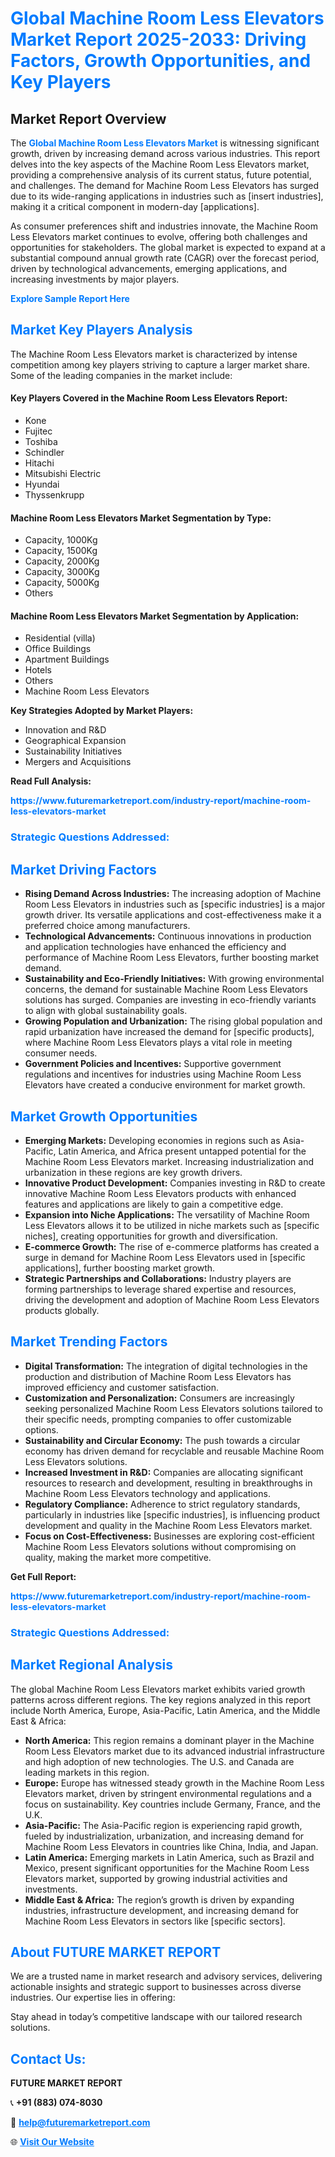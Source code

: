 <h1 style="color: #007BFF;">Global Machine Room Less Elevators Market Report 2025-2033: Driving Factors, Growth Opportunities, and Key Players</h1>

<section id="overview">
<h2>Market Report Overview</h2>
<p>The <a href="https://www.futuremarketreport.com/industry-report/machine-room-less-elevators-market" style="color: #007BFF; text-decoration: none;"><strong>Global Machine Room Less Elevators Market</strong></a> is witnessing significant growth, driven by increasing demand across various industries. This report delves into the key aspects of the Machine Room Less Elevators market, providing a comprehensive analysis of its current status, future potential, and challenges. The demand for Machine Room Less Elevators has surged due to its wide-ranging applications in industries such as [insert industries], making it a critical component in modern-day [applications].</p>
<p>As consumer preferences shift and industries innovate, the Machine Room Less Elevators market continues to evolve, offering both challenges and opportunities for stakeholders. The global market is expected to expand at a substantial compound annual growth rate (CAGR) over the forecast period, driven by technological advancements, emerging applications, and increasing investments by major players.</p>
</section>

<section id="overview">
<p><a href="https://www.futuremarketreport.com/request-sample/reportId=128589" style="color: #007BFF; text-decoration: none;"><strong>Explore Sample Report Here</strong></a></p>
</section>

<section id="key-players">
<h2 style="color: #007BFF;">Market Key Players Analysis</h2>
<p>The Machine Room Less Elevators market is characterized by intense competition among key players striving to capture a larger market share. Some of the leading companies in the market include:</p>
<h4>Key Players Covered in the Machine Room Less Elevators Report:</h4>
<ul><li>Kone</li><li>Fujitec</li><li>Toshiba</li><li>Schindler</li><li>Hitachi</li><li>Mitsubishi Electric</li><li>Hyundai</li><li>Thyssenkrupp</li></ul>
<h4>Machine Room Less Elevators Market Segmentation by Type:</h4>
<ul><li>Capacity, 1000Kg</li><li>Capacity, 1500Kg</li><li>Capacity, 2000Kg</li><li>Capacity, 3000Kg</li><li>Capacity, 5000Kg</li><li>Others</li></ul>

<h4>Machine Room Less Elevators Market Segmentation by Application:</h4>
<ul><li>Residential (villa)</li><li>Office Buildings</li><li>Apartment Buildings</li><li>Hotels</li><li>Others</li><li>Machine Room Less Elevators</li></ul>
<p><strong>Key Strategies Adopted by Market Players:</strong></p>
<ul>
<li>Innovation and R&D</li>
<li>Geographical Expansion</li>
<li>Sustainability Initiatives</li>
<li>Mergers and Acquisitions</li>
</ul>
</section>

<section>
<p><strong>Read Full Analysis: </strong></p><a href="https://www.futuremarketreport.com/industry-report/machine-room-less-elevators-market" style="color: #007BFF; text-decoration: none;"><strong>https://www.futuremarketreport.com/industry-report/machine-room-less-elevators-market</strong></a>
<h3 style="color: #007BFF;">Strategic Questions Addressed:</h3>
</section>

<section id="driving-factors">
<h2 style="color: #007BFF;">Market Driving Factors</h2>
<ul>
<li><strong>Rising Demand Across Industries:</strong> The increasing adoption of Machine Room Less Elevators in industries such as [specific industries] is a major growth driver. Its versatile applications and cost-effectiveness make it a preferred choice among manufacturers.</li>
<li><strong>Technological Advancements:</strong> Continuous innovations in production and application technologies have enhanced the efficiency and performance of Machine Room Less Elevators, further boosting market demand.</li>
<li><strong>Sustainability and Eco-Friendly Initiatives:</strong> With growing environmental concerns, the demand for sustainable Machine Room Less Elevators solutions has surged. Companies are investing in eco-friendly variants to align with global sustainability goals.</li>
<li><strong>Growing Population and Urbanization:</strong> The rising global population and rapid urbanization have increased the demand for [specific products], where Machine Room Less Elevators plays a vital role in meeting consumer needs.</li>
<li><strong>Government Policies and Incentives:</strong> Supportive government regulations and incentives for industries using Machine Room Less Elevators have created a conducive environment for market growth.</li>
</ul>
</section>

<section id="growth-opportunities">
<h2 style="color: #007BFF;">Market Growth Opportunities</h2>
<ul>
<li><strong>Emerging Markets:</strong> Developing economies in regions such as Asia-Pacific, Latin America, and Africa present untapped potential for the Machine Room Less Elevators market. Increasing industrialization and urbanization in these regions are key growth drivers.</li>
<li><strong>Innovative Product Development:</strong> Companies investing in R&D to create innovative Machine Room Less Elevators products with enhanced features and applications are likely to gain a competitive edge.</li>
<li><strong>Expansion into Niche Applications:</strong> The versatility of Machine Room Less Elevators allows it to be utilized in niche markets such as [specific niches], creating opportunities for growth and diversification.</li>
<li><strong>E-commerce Growth:</strong> The rise of e-commerce platforms has created a surge in demand for Machine Room Less Elevators used in [specific applications], further boosting market growth.</li>
<li><strong>Strategic Partnerships and Collaborations:</strong> Industry players are forming partnerships to leverage shared expertise and resources, driving the development and adoption of Machine Room Less Elevators products globally.</li>
</ul>
</section>

<section id="trending-factors">
<h2 style="color: #007BFF;">Market Trending Factors</h2>
<ul>
<li><strong>Digital Transformation:</strong> The integration of digital technologies in the production and distribution of Machine Room Less Elevators has improved efficiency and customer satisfaction.</li>
<li><strong>Customization and Personalization:</strong> Consumers are increasingly seeking personalized Machine Room Less Elevators solutions tailored to their specific needs, prompting companies to offer customizable options.</li>
<li><strong>Sustainability and Circular Economy:</strong> The push towards a circular economy has driven demand for recyclable and reusable Machine Room Less Elevators solutions.</li>
<li><strong>Increased Investment in R&D:</strong> Companies are allocating significant resources to research and development, resulting in breakthroughs in Machine Room Less Elevators technology and applications.</li>
<li><strong>Regulatory Compliance:</strong> Adherence to strict regulatory standards, particularly in industries like [specific industries], is influencing product development and quality in the Machine Room Less Elevators market.</li>
<li><strong>Focus on Cost-Effectiveness:</strong> Businesses are exploring cost-efficient Machine Room Less Elevators solutions without compromising on quality, making the market more competitive.</li>
</ul>
</section>

<section>
<p><strong>Get Full Report: </strong></p><a href="https://www.futuremarketreport.com/industry-report/machine-room-less-elevators-market" style="color: #007BFF; text-decoration: none;"><strong>https://www.futuremarketreport.com/industry-report/machine-room-less-elevators-market</strong></a>
<h3 style="color: #007BFF;">Strategic Questions Addressed:</h3>
</section>


<section id="regional-analysis">
<h2 style="color: #007BFF;">Market Regional Analysis</h2>
<p>The global Machine Room Less Elevators market exhibits varied growth patterns across different regions. The key regions analyzed in this report include North America, Europe, Asia-Pacific, Latin America, and the Middle East & Africa:</p>
<ul>
<li><strong>North America:</strong> This region remains a dominant player in the Machine Room Less Elevators market due to its advanced industrial infrastructure and high adoption of new technologies. The U.S. and Canada are leading markets in this region.</li>
<li><strong>Europe:</strong> Europe has witnessed steady growth in the Machine Room Less Elevators market, driven by stringent environmental regulations and a focus on sustainability. Key countries include Germany, France, and the U.K.</li>
<li><strong>Asia-Pacific:</strong> The Asia-Pacific region is experiencing rapid growth, fueled by industrialization, urbanization, and increasing demand for Machine Room Less Elevators in countries like China, India, and Japan.</li>
<li><strong>Latin America:</strong> Emerging markets in Latin America, such as Brazil and Mexico, present significant opportunities for the Machine Room Less Elevators market, supported by growing industrial activities and investments.</li>
<li><strong>Middle East & Africa:</strong> The region’s growth is driven by expanding industries, infrastructure development, and increasing demand for Machine Room Less Elevators in sectors like [specific sectors].</li>
</ul>
</section>

<footer>
<h2 style="color: #007BFF;">About FUTURE MARKET REPORT</h2>
<p>We are a trusted name in market research and advisory services, delivering actionable insights and strategic support to businesses across diverse industries. Our expertise lies in offering:</p>

<p>Stay ahead in today’s competitive landscape with our tailored research solutions.</p>

<h2 style="color: #007BFF;">Contact Us:</h2>
<p><strong>FUTURE MARKET REPORT</strong></p>
<p>📞 <strong>+91 (883) 074-8030</strong></p>
<p>📧 <strong><a href="mailto:help@futuremarketreport.com" style="color: #007BFF;">help@futuremarketreport.com</a></strong></p>
<p>🌐 <strong><a href="https://www.futuremarketreport.com/" style="color: #007BFF;">Visit Our Website</a></strong></p>
</footer>